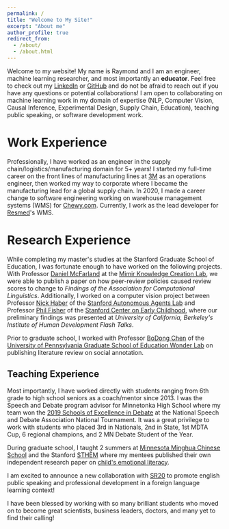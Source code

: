 ```yaml
---
permalink: /
title: "Welcome to My Site!"
excerpt: "About me"
author_profile: true
redirect_from: 
  - /about/
  - /about.html
---
```


Welcome to my website! My name is Raymond and I am an engineer, machine learning researcher, and most importantly an **educator**. Feel free to check out my [LinkedIn](https://www.linkedin.com/in/raymondzeds/) or [GitHub](https://github.com/raymondEDS) and do not be afraid to reach out if you have any questions or potential collaborations! I am open to collaborating on machine learning work in my domain of expertise (NLP, Computer Vision, Causal Inference, Experimental Design, Supply Chain, Education), teaching public speaking, or software development work. 

Work Experience
======
Professionally, I have worked as an engineer in the supply chain/logistics/manufacturing domain for 5+ years! I started my full-time career on the front lines of manufacturing lines at [3M](https://www.3m.com/) as an operations engineer, then worked my way to corporate where I became the manufacturing lead for a global supply chain. In 2020, I made a career change to software engineering working on warehouse management systems (WMS) for [Chewy.com](https://www.chewy.com/). Currently, I work as the lead developer for [Resmed](https://www.resmed.com/en-us/)'s WMS.

Research Experience
======
While completing my master's studies at the Stanford Graduate School of Education, I was fortunate enough to have worked on the following projects. With Professor [Daniel McFarland](https://profiles.stanford.edu/daniel-mcfarland) at the [Mimir Knowledge Creation Lab](https://mimir.stanford.edu/research), we were able to publish a paper on how peer-review policies caused review scores to change to *Findings of the Association for Computational Linguistics*. Additionally, I worked on a computer vision project between Professor [Nick Haber](https://ed.stanford.edu/faculty/nhaber) of the [Stanford Autonomous Agents Lab](https://www.autonomousagents.stanford.edu/people) and Professor [Phil Fisher](https://ed.stanford.edu/faculty/philf) of the [Stanford Center on Early Childhood](https://earlychildhood.stanford.edu/), where our preliminary findings was presented at *University of California, Berkeley's Institute of Human Development Flash Talks*.

Prior to graduate school, I worked with Professor [BoDong Chen](https://www.gse.upenn.edu/academics/faculty-directory/bchen) of the [University of Pennsylvania Graduate School of Education Wonder Lab](https://penn-wonderlab.github.io/) on publishing literature review on social annotation.


Teaching Experience
------
Most importantly, I have worked directly with students ranging from 6th grade to high school seniors as a coach/mentor since 2013. I was the Speech and Debate program advisor for Minnetonka High School where my team won the [2019 Schools of Excellence in Debate](https://www.speechanddebate.org/wp-content/uploads/2019-School-Awards-Updated.pdf) at the National Speech and Debate Association National Tournament. It was a great privilege to work with students who placed 3rd in Nationals, 2nd in State, 1st MDTA Cup, 6 regional champions, and 2 MN Debate Student of the Year.

During graduate school, I taught 2 summers at [Minnesota Minghua Chinese School](https://www.minghuaedu.org/) and the Stanford [STHEM](https://compression.stanford.edu/outreach/shtem-summer-internships-high-schoolers-and-community-college-students) where my mentees published their own independent research paper on [child's emotional literacy](https://theinformaticists.com/2022/10/03/improving-childrens-social-and-emotional-literacy-using-nlp-based-emotional-detection/).

I am excited to announce a new collaboration with [SR20](https://www.sr20academy.com/public-speaking-and-debating-program) to promote english public speaking and professional development in a foreign language learning context!

I have been blessed by working with so many brilliant students who moved on to become great scientists, business leaders, doctors, and many yet to find their calling! 


